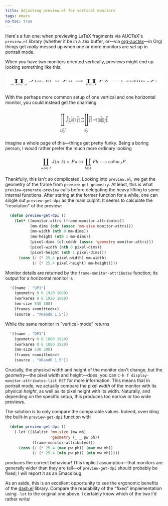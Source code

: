 ```yaml
---
title: Adjusting preview.el for vertical monitors
tags: emacs
no-toc: true
---
```


Here's a fun one: when previewing LaTeX fragments via AUCTeX's
`preview.el` library (whether it be in a .tex buffer, or—via
[org-auctex]—in Org) things get _really_ messed up when one or more
monitors are set up in portrait mode.

<!--more-->

When you have two monitors oriented vertically, previews might end up
looking something like this:

<p style="text-align:center;">
  <img class="pure-img" src="../images/vertical-preview/two-vertical.png">
</p>

With the perhaps more common setup of one vertical and one horizontal
monitor, you could instead get the charming

<p style="text-align:center;">
  <img class="pure-img" src="../images/vertical-preview/one-vertical.png">
</p>

Imagine a whole page of this—things get pretty funky.  Being a boring
person, I would rather prefer the much more ordinary looking

<p style="text-align:center;">
  <img class="pure-img" src="../images/vertical-preview/normal.png">
</p>

Thankfully, this isn't so complicated.  Looking into `preview.el`, we
get the geometry of the frame from `preview-get-geometry`.  At least,
this is what `preview-generate-preview` calls before delegating the
heavy lifting to some internal functions.  After staring at the former
function for a while, one can single out `preview-get-dpi` as the main
culprit.  It seems to calculate the "resolution" of the preview:

``` lisp
  (defun preview-get-dpi ()
    (let* ((monitor-attrs (frame-monitor-attributes))
           (mm-dims (cdr (assoc 'mm-size monitor-attrs)))
           (mm-width (nth 0 mm-dims))
           (mm-height (nth 1 mm-dims))
           (pixel-dims (cl-cdddr (assoc 'geometry monitor-attrs)))
           (pixel-width (nth 0 pixel-dims))
           (pixel-height (nth 1 pixel-dims)))
      (cons (/ (* 25.4 pixel-width) mm-width)
            (/ (* 25.4 pixel-height) mm-height))))
```

Monitor details are returned by the `frame-monitor-attributes` function;
its output for a horizontal monitor is

``` lisp
  '((name . "DP1")
    (geometry 0 0 1920 1080)
    (workarea 0 0 1920 1080)
    (mm-size 530 300)
    (frames <<omitted>>)
    (source . "XRandR 1.5"))
```

While the same monitor in "vertical-mode" returns

``` lisp
  '((name . "DP1")
    (geometry 0 0 1080 1920)
    (workarea 0 0 1080 1920)
    (mm-size 530 300)
    (frames <<omitted>>)
    (source . "XRandR 1.5"))
```

Crucially, the physical width and height of the monitor don't change,
but the _geometry_—the pixel width and height—does; you can `C-h f
display-monitor-attributes-list RET` for more information.  This means
that in portrait mode, we actually compare the pixel _width_ of the
monitor with its physical _height_, as well as its pixel height with its
width.  Naturally, and depending on the specific setup, this produces
too narrow or too wide previews.

The solution is to only compare the comparable values.  Indeed,
overriding the built-in `preview-get-dpi` function with

``` lisp
  (defun preview-get-dpi ()
    (-let (((&alist 'mm-size (mw mh)
                    'geometry (_ _ pw ph))
            (frame-monitor-attributes)))
      (cons (/ (* 25.4 (max pw ph)) (max mw mh))
            (/ (* 25.4 (min pw ph)) (min mw mh)))))
```

produces the correct behaviour!  This implicit assumption—that monitors
are generally wider than they are tall—of `preview-get-dpi` should
probably be fixed; I will report it as an Emacs bug.

As an aside, this is an excellent opportunity to see the ergonomic
benefits of the [dash.el] library.  Compare the readability of the
"fixed" implementation using `-let` to the original one above.  I
certainly know which of the two I'd rather write!

[org-auctex]: https://github.com/karthink/org-auctex
[dash.el]: https://github.com/magnars/dash.el
